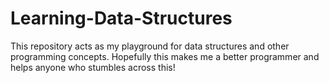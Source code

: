 # Learning-Data-Structures
This repository acts as my playground for data structures and other programming concepts. Hopefully this makes me a better programmer and helps anyone who stumbles across this!
